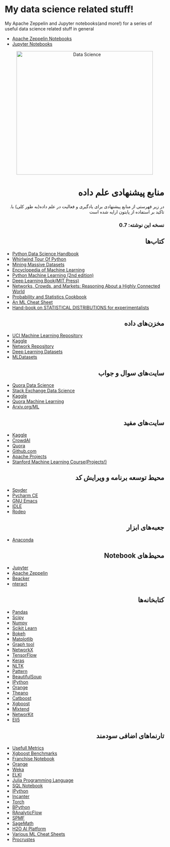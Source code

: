 # My data science related stuff!
My Apache Zeppelin and Jupyter notebooks(and more!) for a series of useful data science related stuff in general

* [Apache Zeppelin Notebooks](zeppelin_notebooks/)
* [Jupyter Notebooks](jupyter_notebooks/)


<div align="center">
  
<img src="http://i.imgur.com/nFXKnl7.png" alt="Data Science" width="431" height="390" />
  

<div align="right">

# منابع پیشنهادی علم داده

.در زیر فهرستی از منابع پیشنهادی برای یادگیری و فعالیت در علم داده(به طور کلی) با تاکید بر استفاده از پایتون ارایه شده است

### نسخه این نوشته: 0.7


## کتاب‌ها

<div align="left">

* [Python Data Science Handbook](https://jakevdp.github.io/PythonDataScienceHandbook/)
* [Whirlwind Tour Of Python](https://jakevdp.github.io/WhirlwindTourOfPython/)
* [Mining Massive Datasets](http://www.mmds.org)
* [Encyclopedia of Machine Learning](https://link.springer.com/referencework/10.1007%2F978-0-387-30164-8)
* [Python Machine Learning (2nd edition)](https://github.com/rasbt/python-machine-learning-book-2nd-edition)
* [Deep Learning Book(MIT Press)](https://github.com/janishar/mit-deep-learning-book-pdf)
* [Networks, Crowds, and Markets: Reasoning About a Highly Connected World ](https://www.cs.cornell.edu/home/kleinber/networks-book/)
* [Probability and Statistics Cookbook](http://statistics.zone)
* [An ML Cheat Sheet](https://github.com/soulmachine/machine-learning-cheat-sheet)
* [Hand-book on STATISTICAL DISTRIBUTIONS for experimentalists](http://www.stat.rice.edu/~dobelman/textfiles/DistributionsHandbook.pdf)

<div align="right">

## مخزن‌های داده

<div align="left">

* [UCI Machine Learning Repository](https://archive.ics.uci.edu/ml/datasets.html)
* [Kaggle](https://www.kaggle.com)
* [Network Repository](http://networkrepository.com)
* [Deep Learning Datasets](http://deeplearning.net/datasets/)
* [MLDatasets](http://mldata.org)

<div align="right">

## سایت‌های سوال و جواب

<div align="left">

* [Quora Data Science](https://www.quora.com/topic/Data-Science)
* [Stack Exchange Data Science](https://datascience.stackexchange.com)
* [Kaggle](https://www.kaggle.com)
* [Quora Machine Learning](https://www.quora.com/topic/Machine-Learning)
* [Arxiv.org/ML](https://arxiv.org/list/stat.ML/recent)

<div align="right">

## سایت‌های مفید

<div align="left">

* [Kaggle](https://www.kaggle.com)
* [CrowdAI](https://www.crowdai.org)
* [Quora](https://www.quora.com)
* [Github.com](https://github.com/)
* [Apache Projects](https://projects.apache.org/)
* [Stanford Machine Learning Course(Projects!)](http://cs229.stanford.edu/projects.html)


<div align="right">

## محیط توسعه برنامه و ویرایش کد

<div align="left">

* [Spyder](https://pythonhosted.org/spyder/)
* [Pycharm CE](https://www.jetbrains.com/pycharm/download/)
* [GNU Emacs](https://www.gnu.org/software/emacs/)
* [IDLE](https://docs.python.org/3/library/idle.html)
* [Rodeo](https://www.yhat.com/products/rodeo)

<div align="right">

## جعبه‌های ابزار

<div align="left">

* [Anaconda](https://conda.io/docs/user-guide/install/download.html)

<div align="right">

## Notebook محیط‌های

<div align="left">

* [Jupyter](http://jupyter.org/)
* [Apache Zeppelin](https://zeppelin.apache.org/)
* [Beacker](http://beakernotebook.com/)
* [nteract](https://nteract.io/)

<div align="right">

## کتابخانه‌ها

<div align="left">

* [Pandas](https://pandas.pydata.org/)
* [Scipy](https://www.scipy.org/)
* [Numpy](http://www.numpy.org/)
* [Scikit Learn](http://scikit-learn.org/)
* [Bokeh](https://bokeh.pydata.org/en/latest/)
* [Matplotlib](https://matplotlib.org/)
* [Graph tool](https://graph-tool.skewed.de/)
* [NetworkX](https://networkx.github.io/)
* [TensorFlow](https://github.com/tensorflow/tensorflow)
* [Keras](https://keras.io/)
* [NLTK](http://www.nltk.org/)
* [Pattern](https://www.clips.uantwerpen.be/pattern)
* [BeautifulSoup](https://www.crummy.com/software/BeautifulSoup/)
* [IPython](https://ipython.org/)
* [Orange](https://orange.biolab.si/)
* [Theano](http://deeplearning.net/software/theano/)
* [Catboost](https://github.com/catboost/catboost)
* [Xgboost](https://github.com/dmlc/xgboost)
* [Mlxtend](https://github.com/rasbt/mlxtend)
* [NetworKit](https://networkit.iti.kit.edu/)
* [Eli5](https://github.com/TeamHG-Memex/eli5)



<div align="right">

## تارنما‌های اضافی سودمند

<div align="left">

* [Usefull Metrics](https://github.com/habedi/Metrics)
* [Xgboost Benchmarks](https://catboost.yandex/)
* [Franchise Notebook](https://franchise.cloud/)
* [Orange](https://orange.biolab.si/)
* [Weka](https://www.cs.waikato.ac.nz/ml/weka/)
* [ELKI](https://elki-project.github.io/)
* [Julia Programming Language](https://julialang.org/)
* [SQL Notebook](https://sqlnotebook.com/)
* [IPython](https://ipython.org/)
* [Incanter](http://incanter.org/)
* [Torch](http://torch.ch/)
* [BPython](https://bpython-interpreter.org/)
* [RAnalyticFlow](http://r.analyticflow.com/en/)
* [SPMF](http://www.philippe-fournier-viger.com/spmf/)
* [SageMath](http://www.sagemath.org)
* [H2O AI Platform](https://www.h2o.ai/)
* [Various ML Cheat Sheets](https://github.com/kailashahirwar/cheatsheets-ai)
* [Procrustes](https://en.wikipedia.org/wiki/Procrustes)
